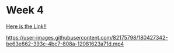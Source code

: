 # Week 4 

<a href="https://reactmenu-udk.netlify.app/" target="_blank">Here is the Link!!</a>



https://user-images.githubusercontent.com/82175798/180427342-be63e662-393c-4bc7-808a-12081623a71d.mp4

